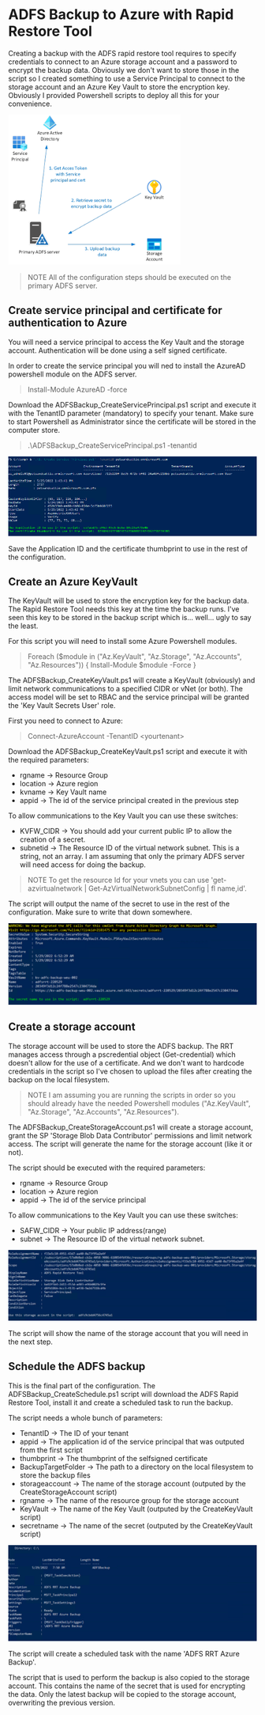 # ADFS Backup to Azure with Rapid Restore Tool

Creating a backup with the ADFS rapid restore tool requires to specify credentials to connect to an Azure storage account and a password to encrypt the backup data. Obviously we don't want to store those in the script so I created something to use a Service Principal to connect to the storage account and an Azure Key Vault to store the encryption key. Obviously I provided Powershell scripts to deploy all this for your convenience.

[<img src="./images/overview.png" width="350"/>](arch_overview)

>NOTE All of the configuration steps should be executed on the primary ADFS server.

## Create service principal and certificate for authentication to Azure
You will need a service principal to access the Key Vault and the storage account. Authentication will be done using a self signed certificate.

In order to create the service principal you will ned to install the AzureAD powershell module on the ADFS server.

  >Install-Module AzureAD -force

Download the ADFSBackup_CreateServicePrincipal.ps1 script and execute it with the TenantID parameter (mandatory) to specify your tenant. Make sure to start Powershell as Administrator since the certificate will be stored in the computer store.

  >.\ADFSBackup_CreateServicePrincipal.ps1 -tenantid <tenantid>

[<img src="./images/appreg.png" />](Appregistrationscreenshot)

Save the Application ID and the certificate thumbprint to use in the rest of the configuration.

## Create an Azure KeyVault

The KeyVault will be used to store the encryption key for the backup data. The Rapid Restore Tool needs this key at the time the backup runs. I've seen this key to be stored in the backup script which is... well... ugly to say the least.

For this script you will need to install some Azure Powershell modules.
>Foreach ($module in ("Az.KeyVault", "Az.Storage", "Az.Accounts", "Az.Resources"))
{
  Install-Module $module -Force
}

The ADFSBackup_CreateKeyVault.ps1 will create a KeyVault (obviously) and limit network communications to a specified CIDR or vNet (or both). The access model will be set to RBAC and the service principal will be granted the 'Key Vault Secrets User' role.

First you need to connect to Azure:
>Connect-AzureAccount -TenantID \<yourtenant>

Download the ADFSBackup_CreateKeyVault.ps1 script and execute it with the required parameters:

- rgname -> Resource Group
- location -> Azure region
- kvname -> Key Vault name
- appid -> The id of the service principal created in the previous step

To allow communications to the Key Vault you can use these switches:
- KVFW_CIDR -> You should add your current public IP to allow the creation of a secret.
- subnetid -> The Resource ID of the virtual network subnet. This is a string, not an array. I am assuming that only the primary ADFS server will need access for doing the backup.

>NOTE To get the resource Id for your vnets you can use 'get-azvirtualnetwork | Get-AzVirtualNetworkSubnetConfig | fl name,id'.

The script will output the name of the secret to use in the rest of the configuration. Make sure to write that down somewhere.

[<img src="./images/kv.png" />](keyvaultscreenshot)

## Create a storage account

The storage account will be used to store the ADFS backup. The RRT manages access through a pscredential object (Get-credential) which doesn't allow for the use of a certificate. And we don't want to hardcode credentials in the script so I've chosen to upload the files after creating the backup on the local filesystem.

>NOTE I am assuming you are running the scripts in order so you should already have the needed Powershell modules ("Az.KeyVault", "Az.Storage", "Az.Accounts", "Az.Resources").

The ADFSBackup_CreateStorageAccount.ps1 will create a storage account, grant the SP 'Storage Blob Data Contributor' permissions and limit network access. The script will generate the name for the storage account (like it or not).

The script should be executed with the required parameters:

- rgname -> Resource Group
- location -> Azure region
- appid -> The id of the service principal

To allow communications to the Key Vault you can use these switches:
- SAFW_CIDR -> Your public IP address(range)
- subnet -> The Resource ID of the virtual network subnet.

[<img src="./images/storage.png" />](storageaccountscreenshot)

The script will show the name of the storage account that you will need in the next step.

## Schedule the ADFS backup

This is the final part of the configuration. The ADFSBackup_CreateSchedule.ps1 script will download the ADFS Rapid Restore Tool, install it and create a scheduled task to run the backup.

The script needs a whole bunch of parameters:

- TenantID -> The ID of your tenant
- appid -> The application id of the service principal that was outputed from the first script
- thumbprint -> The thumbprint of the selfsigned certificate
- BackupTargetFolder -> The path to a directory on the local filesystem to store the backup files
- storageaccount -> The name of the storage account (outputed by the CreateStorageAccount script)
- rgname -> The name of the resource group for the storage account
- KeyVault -> The name of the Key Vault (outputed by the CreateKeyVault script)
- secretname -> The name of the secret (outputed by the CreateKeyVault script)

[<img src="./images/schtask.png" />](scheduledtaskscreenshot)

The script will create a scheduled task with the name 'ADFS RRT Azure Backup'.

The script that is used to perform the backup is also copied to the storage account. This contains the name of the secret that is used for encrypting the data. Only the latest backup will be copied to the storage account, overwriting the previous version.